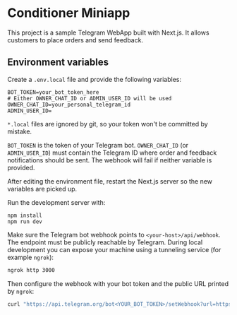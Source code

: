 # Conditioner Miniapp

This project is a sample Telegram WebApp built with Next.js. It allows customers to place orders and send feedback.

## Environment variables

Create a `.env.local` file and provide the following variables:

```
BOT_TOKEN=your_bot_token_here
# Either OWNER_CHAT_ID or ADMIN_USER_ID will be used
OWNER_CHAT_ID=your_personal_telegram_id
ADMIN_USER_ID=
```

`*.local` files are ignored by git, so your token won't be committed by mistake.

`BOT_TOKEN` is the token of your Telegram bot. `OWNER_CHAT_ID` (or `ADMIN_USER_ID`) must contain the Telegram ID where order and feedback notifications should be sent. The webhook will fail if neither variable is provided.

After editing the environment file, restart the Next.js server so the new variables are picked up.

Run the development server with:

```
npm install
npm run dev
```

Make sure the Telegram bot webhook points to `<your-host>/api/webhook`.
The endpoint must be publicly reachable by Telegram. During local development you
can expose your machine using a tunneling service (for example `ngrok`):

```bash
ngrok http 3000
```

Then configure the webhook with your bot token and the public URL printed by
`ngrok`:

```bash
curl "https://api.telegram.org/bot<YOUR_BOT_TOKEN>/setWebhook?url=https://<public-url>/api/webhook"
```
